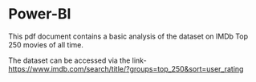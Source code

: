 # Power-BI

This pdf document contains a basic analysis of the dataset on IMDb Top 250 movies of all time.

The dataset can be accessed via the link- https://www.imdb.com/search/title/?groups=top_250&sort=user_rating
